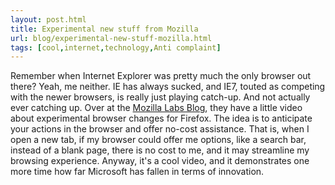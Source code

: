 ```yaml
---
layout: post.html
title: Experimental new stuff from Mozilla
url: blog/experimental-new-stuff-mozilla.html
tags: [cool,internet,technology,Anti complaint]
---
```

Remember when Internet Explorer was pretty much the only browser out there? Yeah, me neither. IE has always sucked, and IE7, touted as competing with the newer browsers, is really just playing catch-up. And not actually ever catching up. Over at the [Mozilla Labs Blog](http://labs.mozilla.com/2008/08/new-tab-concepts/), they have a little video about experimental browser changes for Firefox. The idea is to anticipate your actions in the browser and offer no-cost assistance. That is, when I open a new tab, if my browser could offer me options, like a search bar, instead of a blank page, there is no cost to me, and it may streamline my browsing experience. Anyway, it's a cool video, and it demonstrates one more time how far Microsoft has fallen in terms of innovation. 
